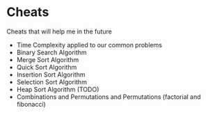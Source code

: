 Cheats
======

Cheats that will help me in the future

- Time Complexity applied to our common problems
- Binary Search Algorithm
- Merge Sort Algorithm
- Quick Sort Algorithm
- Insertion Sort Algorithm
- Selection Sort Algorithm
- Heap Sort Algorithm (TODO)
- Combinations and Permutations and Permutations (factorial and fibonacci)